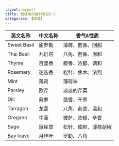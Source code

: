 ```yaml
---
layout: mypost
title: 西餐常用香料笔记0.5
categories: [西餐] 
---
```


| 英文名称        | 中文名称 | 香气&性质      |
|-------------|------|------------|
| Sweet Basil | 甜罗勒  | 薄荷、茴香、回甜   |
| Thai Basil  | 九层塔  | 八角、茴香、温和   |
| Thyme       | 百里香  | 麝香、浓郁、调和   |
| Rosemary    | 迷迭香  | 松针、焦木、浓烈   |
| Mint        | 薄荷   | 薄荷味        |
| Parsley     | 欧芹   | 淡淡的芹菜      |
| Dill        | 莳萝   | 茴香、干草      |
| Tarragon    | 龙蒿   | 八角、茴香、温和   |
| Oregano     | 牛至   | 披萨、浓郁、辛香   |
| Sage        | 鼠尾草  | 松针、咸鲜、薄荷胡椒 |
| Bay leave   | 月桂叶  | 罗勒、八角      |



